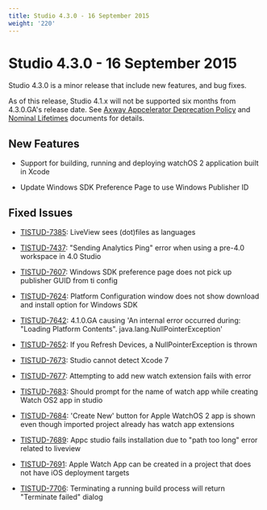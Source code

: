 ```yaml
---
title: Studio 4.3.0 - 16 September 2015
weight: '220'
---
```


# Studio 4.3.0 - 16 September 2015

Studio 4.3.0 is a minor release that include new features, and bug fixes.

As of this release, Studio 4.1.x will not be supported six months from 4.3.0.GA's release date. See [Axway Appcelerator Deprecation Policy](/guide/AMPLIFY_Appcelerator_Services_Overview/Axway_Appcelerator_Deprecation_Policy/) and [Nominal Lifetimes](/guide/AMPLIFY_Appcelerator_Services_Overview/Axway_Appcelerator_Product_Lifecycle/#nominal-lifetimes) documents for details.

## New Features

* Support for building, running and deploying watchOS 2 application built in Xcode

* Update Windows SDK Preference Page to use Windows Publisher ID

## Fixed Issues

* [TISTUD-7385](https://jira.appcelerator.org/browse/TISTUD-7385): LiveView sees (dot)files as languages

* [TISTUD-7437](https://jira.appcelerator.org/browse/TISTUD-7437): "Sending Analytics Ping" error when using a pre-4.0 workspace in 4.0 Studio

* [TISTUD-7607](https://jira.appcelerator.org/browse/TISTUD-7607): Windows SDK preference page does not pick up publisher GUID from ti config

* [TISTUD-7624](https://jira.appcelerator.org/browse/TISTUD-7624): Platform Configuration window does not show download and install option for Windows SDK

* [TISTUD-7642](https://jira.appcelerator.org/browse/TISTUD-7642): 4.1.0.GA causing 'An internal error occurred during: "Loading Platform Contents". java.lang.NullPointerException'

* [TISTUD-7652](https://jira.appcelerator.org/browse/TISTUD-7652): If you Refresh Devices, a NullPointerException is thrown

* [TISTUD-7673](https://jira.appcelerator.org/browse/TISTUD-7673): Studio cannot detect Xcode 7

* [TISTUD-7677](https://jira.appcelerator.org/browse/TISTUD-7677): Attempting to add new watch extension fails with error

* [TISTUD-7683](https://jira.appcelerator.org/browse/TISTUD-7683): Should prompt for the name of watch app while creating Watch OS2 app in studio

* [TISTUD-7684](https://jira.appcelerator.org/browse/TISTUD-7684): 'Create New' button for Apple WatchOS 2 app is shown even though imported project already has watch app extensions

* [TISTUD-7689](https://jira.appcelerator.org/browse/TISTUD-7689): Appc studio fails installation due to "path too long" error related to liveview

* [TISTUD-7691](https://jira.appcelerator.org/browse/TISTUD-7691): Apple Watch App can be created in a project that does not have iOS deployment targets

* [TISTUD-7706](https://jira.appcelerator.org/browse/TISTUD-7706): Terminating a running build process will return "Terminate failed" dialog
